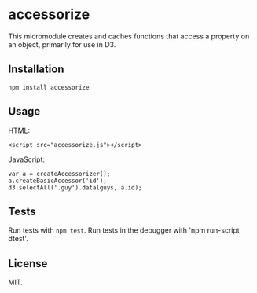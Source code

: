 accessorize
===========

This micromodule creates and caches functions that access a property on an object, primarily for use in D3.

Installation
------------

    npm install accessorize

Usage
-----

HTML:

    <script src="accessorize.js"></script>

JavaScript:

    var a = createAccessorizer();
    a.createBasicAccessor('id');
    d3.selectAll('.guy').data(guys, a.id);

Tests
-----

Run tests with `npm test`. Run tests in the debugger with 'npm run-script dtest'.

License
-------

MIT.
